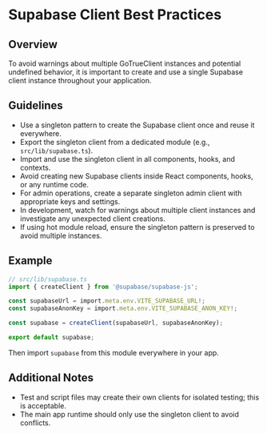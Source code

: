 # Supabase Client Best Practices

## Overview

To avoid warnings about multiple GoTrueClient instances and potential undefined behavior, it is important to create and use a single Supabase client instance throughout your application.

## Guidelines

- Use a singleton pattern to create the Supabase client once and reuse it everywhere.
- Export the singleton client from a dedicated module (e.g., `src/lib/supabase.ts`).
- Import and use the singleton client in all components, hooks, and contexts.
- Avoid creating new Supabase clients inside React components, hooks, or any runtime code.
- For admin operations, create a separate singleton admin client with appropriate keys and settings.
- In development, watch for warnings about multiple client instances and investigate any unexpected client creations.
- If using hot module reload, ensure the singleton pattern is preserved to avoid multiple instances.

## Example

```ts
// src/lib/supabase.ts
import { createClient } from '@supabase/supabase-js';

const supabaseUrl = import.meta.env.VITE_SUPABASE_URL!;
const supabaseAnonKey = import.meta.env.VITE_SUPABASE_ANON_KEY!;

const supabase = createClient(supabaseUrl, supabaseAnonKey);

export default supabase;
```

Then import `supabase` from this module everywhere in your app.

## Additional Notes

- Test and script files may create their own clients for isolated testing; this is acceptable.
- The main app runtime should only use the singleton client to avoid conflicts.
